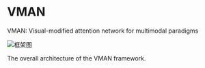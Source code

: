 # VMAN
VMAN: Visual-modified attention network for multimodal paradigms

![框架图](https://github.com/79song/VMAN/assets/153167791/97eb9161-6eda-417c-bc17-504b149a8dd6)

The overall architecture of the VMAN framework.
